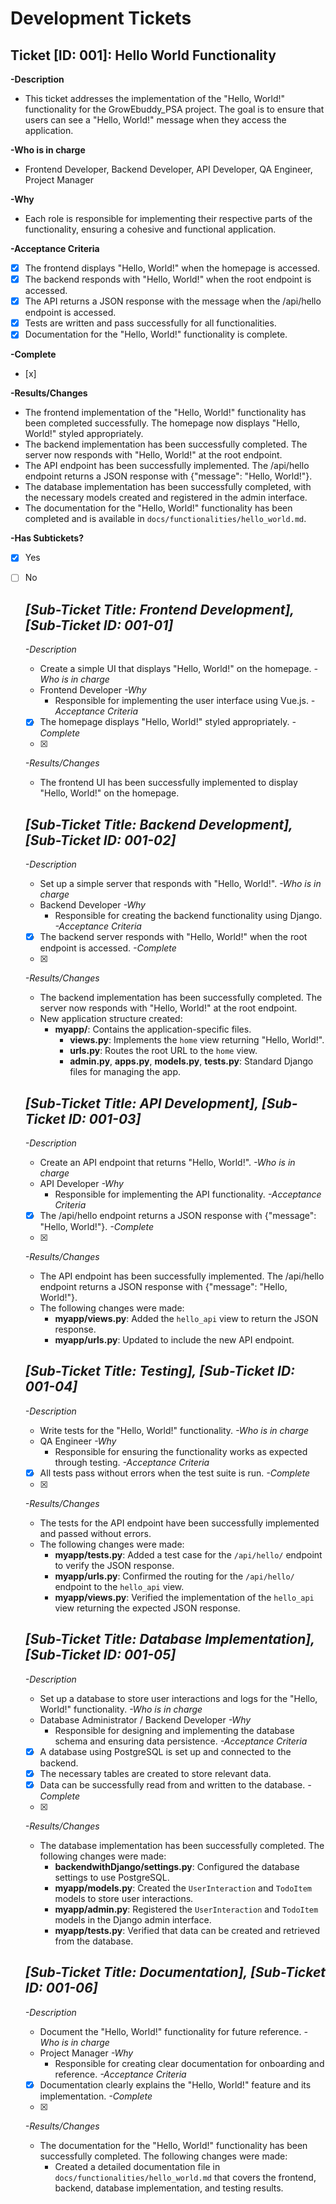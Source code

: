 # Development Tickets

## Ticket [ID: 001]: Hello World Functionality
**-Description**  
- This ticket addresses the implementation of the "Hello, World!" functionality for the GrowEbuddy_PSA project. The goal is to ensure that users can see a "Hello, World!" message when they access the application.

**-Who is in charge**  
- Frontend Developer, Backend Developer, API Developer, QA Engineer, Project Manager

**-Why**  
- Each role is responsible for implementing their respective parts of the functionality, ensuring a cohesive and functional application.

**-Acceptance Criteria**  
- [x] The frontend displays "Hello, World!" when the homepage is accessed.
- [x] The backend responds with "Hello, World!" when the root endpoint is accessed.
- [x] The API returns a JSON response with the message when the /api/hello endpoint is accessed.
- [x] Tests are written and pass successfully for all functionalities.
- [x] Documentation for the "Hello, World!" functionality is complete.

**-Complete**  
- [x] 

**-Results/Changes**  
- The frontend implementation of the "Hello, World!" functionality has been completed successfully. The homepage now displays "Hello, World!" styled appropriately.
- The backend implementation has been successfully completed. The server now responds with "Hello, World!" at the root endpoint.
- The API endpoint has been successfully implemented. The /api/hello endpoint returns a JSON response with {"message": "Hello, World!"}.
- The database implementation has been successfully completed, with the necessary models created and registered in the admin interface.
- The documentation for the "Hello, World!" functionality has been completed and is available in `docs/functionalities/hello_world.md`.

**-Has Subtickets?**  
- [x] Yes
- [ ] No
        
  ## *[Sub-Ticket Title: Frontend Development], [Sub-Ticket ID: 001-01]*
  *-Description*  
  - Create a simple UI that displays "Hello, World!" on the homepage.
  *-Who is in charge*  
  - Frontend Developer
    *-Why*  
    - Responsible for implementing the user interface using Vue.js.
  *-Acceptance Criteria*  
  - [x] The homepage displays "Hello, World!" styled appropriately.
  *-Complete*  
  - [x] 
  *-Results/Changes*  
  - The frontend UI has been successfully implemented to display "Hello, World!" on the homepage.

  ## *[Sub-Ticket Title: Backend Development], [Sub-Ticket ID: 001-02]*
  *-Description*  
  - Set up a simple server that responds with "Hello, World!".
  *-Who is in charge*  
  - Backend Developer
    *-Why*  
    - Responsible for creating the backend functionality using Django.
  *-Acceptance Criteria*  
  - [x] The backend server responds with "Hello, World!" when the root endpoint is accessed.
  *-Complete*  
  - [x] 
  *-Results/Changes*  
  - The backend implementation has been successfully completed. The server now responds with "Hello, World!" at the root endpoint.
  - New application structure created:
    - **myapp/**: Contains the application-specific files.
      - **views.py**: Implements the `home` view returning "Hello, World!".
      - **urls.py**: Routes the root URL to the `home` view.
      - **admin.py**, **apps.py**, **models.py**, **tests.py**: Standard Django files for managing the app.

  ## *[Sub-Ticket Title: API Development], [Sub-Ticket ID: 001-03]*
  *-Description*  
  - Create an API endpoint that returns "Hello, World!".
  *-Who is in charge*  
  - API Developer
    *-Why*  
    - Responsible for implementing the API functionality.
  *-Acceptance Criteria*  
  - [x] The /api/hello endpoint returns a JSON response with {"message": "Hello, World!"}.
  *-Complete*  
  - [x] 
  *-Results/Changes*  
  - The API endpoint has been successfully implemented. The /api/hello endpoint returns a JSON response with {"message": "Hello, World!"}.
  - The following changes were made:
    - **myapp/views.py**: Added the `hello_api` view to return the JSON response.
    - **myapp/urls.py**: Updated to include the new API endpoint.

  ## *[Sub-Ticket Title: Testing], [Sub-Ticket ID: 001-04]*
  *-Description*  
  - Write tests for the "Hello, World!" functionality.
  *-Who is in charge*  
  - QA Engineer
    *-Why*  
    - Responsible for ensuring the functionality works as expected through testing.
  *-Acceptance Criteria*  
  - [x] All tests pass without errors when the test suite is run.
  *-Complete*  
  - [x] 
  *-Results/Changes*  
  - The tests for the API endpoint have been successfully implemented and passed without errors.
  - The following changes were made:
    - **myapp/tests.py**: Added a test case for the `/api/hello/` endpoint to verify the JSON response.
    - **myapp/urls.py**: Confirmed the routing for the `/api/hello/` endpoint to the `hello_api` view.
    - **myapp/views.py**: Verified the implementation of the `hello_api` view returning the expected JSON response.

  ## *[Sub-Ticket Title: Database Implementation], [Sub-Ticket ID: 001-05]*
  *-Description*  
  - Set up a database to store user interactions and logs for the "Hello, World!" functionality.
  *-Who is in charge*  
  - Database Administrator / Backend Developer
    *-Why*  
    - Responsible for designing and implementing the database schema and ensuring data persistence.
  *-Acceptance Criteria*  
  - [x] A database using PostgreSQL is set up and connected to the backend.
  - [x] The necessary tables are created to store relevant data.
  - [x] Data can be successfully read from and written to the database.
  *-Complete*  
  - [x] 
  *-Results/Changes*  
  - The database implementation has been successfully completed. The following changes were made:
    - **backendwithDjango/settings.py**: Configured the database settings to use PostgreSQL.
    - **myapp/models.py**: Created the `UserInteraction` and `TodoItem` models to store user interactions.
    - **myapp/admin.py**: Registered the `UserInteraction` and `TodoItem` models in the Django admin interface.
    - **myapp/tests.py**: Verified that data can be created and retrieved from the database.

  ## *[Sub-Ticket Title: Documentation], [Sub-Ticket ID: 001-06]*
  *-Description*  
  - Document the "Hello, World!" functionality for future reference.
  *-Who is in charge*  
  - Project Manager
    *-Why*  
    - Responsible for creating clear documentation for onboarding and reference.
  *-Acceptance Criteria*  
  - [x] Documentation clearly explains the "Hello, World!" feature and its implementation.
  *-Complete*  
  - [x] 
  *-Results/Changes*  
  - The documentation for the "Hello, World!" functionality has been successfully completed. The following changes were made:
    - Created a detailed documentation file in `docs/functionalities/hello_world.md` that covers the frontend, backend, database implementation, and testing results.
  